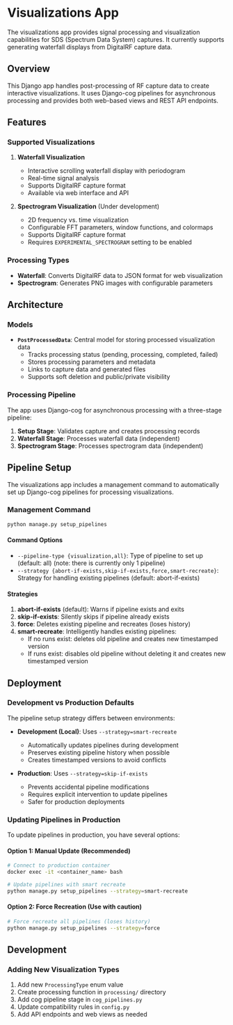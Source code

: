 # Visualizations App

The visualizations app provides signal processing and visualization capabilities for SDS (Spectrum Data System) captures. It currently supports generating waterfall displays from DigitalRF capture data.

## Overview

This Django app handles post-processing of RF capture data to create interactive visualizations. It uses Django-cog pipelines for asynchronous processing and provides both web-based views and REST API endpoints.

## Features

### Supported Visualizations

1. **Waterfall Visualization**
   - Interactive scrolling waterfall display with periodogram
   - Real-time signal analysis
   - Supports DigitalRF capture format
   - Available via web interface and API

2. **Spectrogram Visualization** (Under development)
   - 2D frequency vs. time visualization
   - Configurable FFT parameters, window functions, and colormaps
   - Supports DigitalRF capture format
   - Requires `EXPERIMENTAL_SPECTROGRAM` setting to be enabled

### Processing Types

- **Waterfall**: Converts DigitalRF data to JSON format for web visualization
- **Spectrogram**: Generates PNG images with configurable parameters

## Architecture

### Models

- **`PostProcessedData`**: Central model for storing processed visualization data
    - Tracks processing status (pending, processing, completed, failed)
    - Stores processing parameters and metadata
    - Links to capture data and generated files
    - Supports soft deletion and public/private visibility

### Processing Pipeline

The app uses Django-cog for asynchronous processing with a three-stage pipeline:

1. **Setup Stage**: Validates capture and creates processing records
2. **Waterfall Stage**: Processes waterfall data (independent)
3. **Spectrogram Stage**: Processes spectrogram data (independent)

## Pipeline Setup

The visualizations app includes a management command to automatically set up Django-cog pipelines for processing visualizations.

### Management Command

```bash
python manage.py setup_pipelines
```

#### Command Options

- `--pipeline-type {visualization,all}`: Type of pipeline to set up (default: all) (note: there is currently only 1 pipeline)
- `--strategy {abort-if-exists,skip-if-exists,force,smart-recreate}`: Strategy for handling existing pipelines (default: abort-if-exists)

#### Strategies

1. **abort-if-exists** (default): Warns if pipeline exists and exits
2. **skip-if-exists**: Silently skips if pipeline already exists
3. **force**: Deletes existing pipeline and recreates (loses history)
4. **smart-recreate**: Intelligently handles existing pipelines:
   - If no runs exist: deletes old pipeline and creates new timestamped version
   - If runs exist: disables old pipeline without deleting it and creates new timestamped version

## Deployment

### Development vs Production Defaults

The pipeline setup strategy differs between environments:

- **Development (Local)**: Uses `--strategy=smart-recreate`
    - Automatically updates pipelines during development
    - Preserves existing pipeline history when possible
    - Creates timestamped versions to avoid conflicts

- **Production**: Uses `--strategy=skip-if-exists`
    - Prevents accidental pipeline modifications
    - Requires explicit intervention to update pipelines
    - Safer for production deployments

### Updating Pipelines in Production

To update pipelines in production, you have several options:

#### Option 1: Manual Update (Recommended)

```bash
# Connect to production container
docker exec -it <container_name> bash

# Update pipelines with smart recreate
python manage.py setup_pipelines --strategy=smart-recreate
```

#### Option 2: Force Recreation (Use with caution)

```bash
# Force recreate all pipelines (loses history)
python manage.py setup_pipelines --strategy=force
```

## Development

### Adding New Visualization Types

1. Add new `ProcessingType` enum value
2. Create processing function in `processing/` directory
3. Add cog pipeline stage in `cog_pipelines.py`
4. Update compatibility rules in `config.py`
5. Add API endpoints and web views as needed
